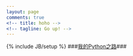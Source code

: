 ```yaml
---
layout: page
comments: true
<!-- title: hoho -->
<!-- tagline: Go up! -->
---
```


{% include JB/setup %}
###[我的Python之路](http://dingk-r.github.com/2013/03/13/python)###
